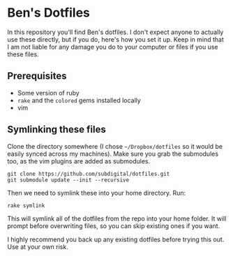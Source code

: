 # Ben's Dotfiles

In this repository you'll find Ben's dotfiles.  I don't expect anyone to actually use these directly, but if you do, here's how you set it up.  Keep in mind that I 
am not liable for any damage you do to your computer or files if you use these files.

## Prerequisites

- Some version of ruby
- `rake` and the `colored` gems installed locally
- vim

## Symlinking these files

Clone the directory somewhere (I chose `~/Dropbox/dotfiles` so it would be easily synced across my machines).  Make sure
you grab the submodules too, as the vim plugins are added as submodules.

```
git clone https://github.com/subdigital/dotfiles.git
git submodule update --init --recursive
```

Then we need to symlink these into your home directory.  Run:

```
rake symlink
```

This will symlink all of the dotfiles from the repo into your home folder.  It will prompt before overwriting files, so you
can skip existing ones if you want.


I highly recommend you back up any existing dotfiles before trying this out.  Use at your own risk.
